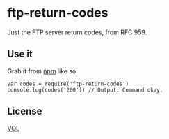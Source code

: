 # ftp-return-codes

Just the FTP server return codes, from RFC 959.

## Use it

Grab it from [npm](http://npmjs.org) like so:

	var codes = require('ftp-return-codes')
	console.log(codes('200')) // Output: Command okay.

## License

[VOL](http://veryopenlicense.com)
